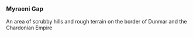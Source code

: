 ### Myraeni Gap

An area of scrubby hills and rough terrain on the border of Dunmar and the Chardonian Empire


